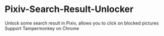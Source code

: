 # Pixiv-Search-Result-Unlocker
Unlock some search result in Pixiv, allows you to click on blocked pictures
Support Tampermonkey on Chrome
